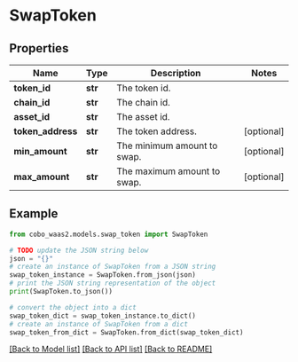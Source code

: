 # SwapToken


## Properties

Name | Type | Description | Notes
------------ | ------------- | ------------- | -------------
**token_id** | **str** | The token id. | 
**chain_id** | **str** | The chain id. | 
**asset_id** | **str** | The asset id. | 
**token_address** | **str** | The token address. | [optional] 
**min_amount** | **str** | The minimum amount to swap. | [optional] 
**max_amount** | **str** | The maximum amount to swap. | [optional] 

## Example

```python
from cobo_waas2.models.swap_token import SwapToken

# TODO update the JSON string below
json = "{}"
# create an instance of SwapToken from a JSON string
swap_token_instance = SwapToken.from_json(json)
# print the JSON string representation of the object
print(SwapToken.to_json())

# convert the object into a dict
swap_token_dict = swap_token_instance.to_dict()
# create an instance of SwapToken from a dict
swap_token_from_dict = SwapToken.from_dict(swap_token_dict)
```
[[Back to Model list]](../README.md#documentation-for-models) [[Back to API list]](../README.md#documentation-for-api-endpoints) [[Back to README]](../README.md)


